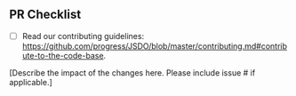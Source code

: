 <!-- PULL REQUEST TEMPLATE -->
<!-- (Update "[ ]" to "[x]" to check a box) -->

## PR Checklist

- [ ] Read our contributing guidelines: https://github.com/progress/JSDO/blob/master/contributing.md#contribute-to-the-code-base.

[Describe the impact of the changes here. Please include issue # if applicable.]

<!--
Thank you for your contribution!
-->
